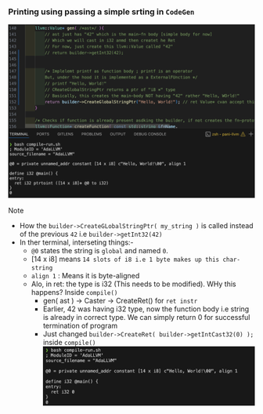 ### Printing using passing a simple srting in `CodeGen`

![](../images/code_gen_printf.png)

> [!NOTE]
> - How the `builder->CreateGLobalStringPtr( my_string )` is called instead of the previous `42` i.e `builder->getInt32(42)`
> - In ther terminal, interseting things:-
>   - `@0` states the string is `global` and named `0`.
>   - [14 x i8] means `14 slots of i8 i.e 1 byte makes up this char-string`
>   - `align 1` : Means it is byte-aligned
>   - Alo, in ret: the type is i32 (This needs to be modified). WHy this happens? Inside `compile()`
>       - gen( ast ) -> Caster -> CreateRet() for `ret instr`
>       - Earlier, 42 was having i32 type, now the function body i.e string is already in correct type. We can simply return 0 for successful termination of program
>       - Just changed `builder->CreateRet( builder->getIntCast32(0) );` inside `compile()`
> ![](../images/type_cat_ret_for_str.png)